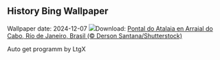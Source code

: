 ## History Bing Wallpaper
Wallpaper date: 2024-12-07
![](https://www.bing.com/th?id=OHR.ArraialdoCabo_ES-ES6181405360_UHD.jpg&w=1000)Download: [Pontal do Atalaia en Arraial do Cabo, Río de Janeiro, Brasil (© Derson Santana/Shutterstock)](https://www.bing.com/th?id=OHR.ArraialdoCabo_ES-ES6181405360_UHD.jpg)

Auto get programm by LtgX
